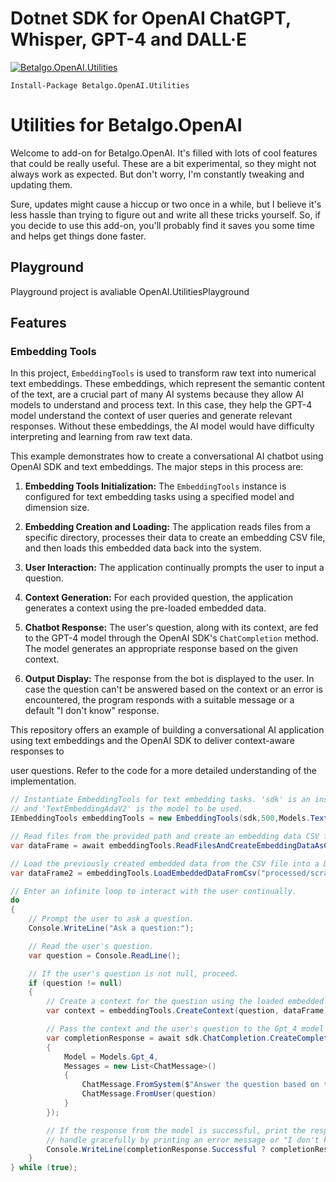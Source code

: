 # Dotnet SDK for OpenAI ChatGPT, Whisper, GPT-4 and DALL·E

[![Betalgo.OpenAI.Utilities](https://img.shields.io/nuget/v/Betalgo.OpenAI.Utilities?style=for-the-badge)](https://www.nuget.org/packages/Betalgo.OpenAI.Utilities/)

```
Install-Package Betalgo.OpenAI.Utilities
```

# Utilities for Betalgo.OpenAI

Welcome to add-on for Betalgo.OpenAI. It's filled with lots of cool features that could be really useful. These are a bit experimental, so they might not always work as expected. But don't worry, I'm constantly tweaking and updating them.

Sure, updates might cause a hiccup or two once in a while, but I believe it's less hassle than trying to figure out and write all these tricks yourself. So, if you decide to use this add-on, you'll probably find it saves you some time and helps get things done faster.

## Playground 
Playground project is avaliable OpenAI.UtilitiesPlayground

## Features
### Embedding Tools
In this project, `EmbeddingTools` is used to transform raw text into numerical text embeddings. These embeddings, which represent the semantic content of the text, are a crucial part of many AI systems because they allow AI models to understand and process text. In this case, they help the GPT-4 model understand the context of user queries and generate relevant responses. Without these embeddings, the AI model would have difficulty interpreting and learning from raw text data.

This example demonstrates how to create a conversational AI chatbot using OpenAI SDK and text embeddings. The major steps in this process are:

1. **Embedding Tools Initialization:** The `EmbeddingTools` instance is configured for text embedding tasks using a specified model and dimension size.

2. **Embedding Creation and Loading:** The application reads files from a specific directory, processes their data to create an embedding CSV file, and then loads this embedded data back into the system.

3. **User Interaction:** The application continually prompts the user to input a question.

4. **Context Generation:** For each provided question, the application generates a context using the pre-loaded embedded data.

5. **Chatbot Response:** The user's question, along with its context, are fed to the GPT-4 model through the OpenAI SDK's `ChatCompletion` method. The model generates an appropriate response based on the given context.

6. **Output Display:** The response from the bot is displayed to the user. In case the question can't be answered based on the context or an error is encountered, the program responds with a suitable message or a default "I don't know" response.

This repository offers an example of building a conversational AI application using text embeddings and the OpenAI SDK to deliver context-aware responses to

 user questions. Refer to the code for a more detailed understanding of the implementation.

```csharp
// Instantiate EmbeddingTools for text embedding tasks. 'sdk' is an instance of the SDK, '500' denotes the dimension of the embedding, 
// and 'TextEmbeddingAdaV2' is the model to be used.
IEmbeddingTools embeddingTools = new EmbeddingTools(sdk,500,Models.TextEmbeddingAdaV2);

// Read files from the provided path and create an embedding data CSV file. Awaits the operation to complete before moving forward.
var dataFrame = await embeddingTools.ReadFilesAndCreateEmbeddingDataAsCsv(Path.Combine("Data", "OpenAI"),"processed/scraped.csv"); 

// Load the previously created embedded data from the CSV file into a DataFrame-like data structure.
var dataFrame2 = embeddingTools.LoadEmbeddedDataFromCsv("processed/scraped.csv");

// Enter an infinite loop to interact with the user continually.
do
{
    // Prompt the user to ask a question.
    Console.WriteLine("Ask a question:");

    // Read the user's question.
    var question = Console.ReadLine();

    // If the user's question is not null, proceed.
    if (question != null)
    {
        // Create a context for the question using the loaded embedded data.
        var context = embeddingTools.CreateContext(question, dataFrame);

        // Pass the context and the user's question to the Gpt_4 model via the sdk's ChatCompletion method.
        var completionResponse = await sdk.ChatCompletion.CreateCompletion(new ChatCompletionCreateRequest()
        {
            Model = Models.Gpt_4,
            Messages = new List<ChatMessage>()
            {
                ChatMessage.FromSystem($"Answer the question based on the context below, and if the question can't be answered based on the context, say \"I don't know\".\n\nContext: {context}"),
                ChatMessage.FromUser(question)
            }
        });

        // If the response from the model is successful, print the response. If an error occurs or the question can't be answered based on the context, 
        // handle gracefully by printing an error message or "I don't know".
        Console.WriteLine(completionResponse.Successful ? completionResponse.Choices.First().Message.Content : completionResponse.Error?.Message);
    }
} while (true);
```